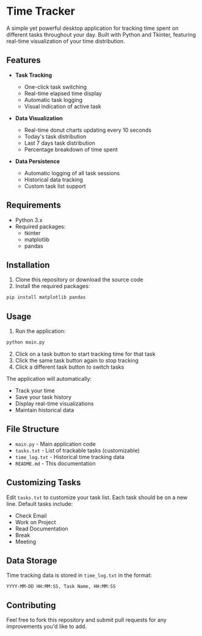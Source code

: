 # Time Tracker

A simple yet powerful desktop application for tracking time spent on different tasks throughout your day. Built with Python and Tkinter, featuring real-time visualization of your time distribution.

## Features

- **Task Tracking**
  - One-click task switching
  - Real-time elapsed time display
  - Automatic task logging
  - Visual indication of active task

- **Data Visualization**
  - Real-time donut charts updating every 10 seconds
  - Today's task distribution
  - Last 7 days task distribution
  - Percentage breakdown of time spent

- **Data Persistence**
  - Automatic logging of all task sessions
  - Historical data tracking
  - Custom task list support

## Requirements

- Python 3.x
- Required packages:
  - tkinter
  - matplotlib
  - pandas

## Installation

1. Clone this repository or download the source code
2. Install the required packages:
```bash
pip install matplotlib pandas
```

## Usage

1. Run the application:
```bash
python main.py
```

2. Click on a task button to start tracking time for that task
3. Click the same task button again to stop tracking
4. Click a different task button to switch tasks

The application will automatically:
- Track your time
- Save your task history
- Display real-time visualizations
- Maintain historical data

## File Structure

- `main.py` - Main application code
- `tasks.txt` - List of trackable tasks (customizable)
- `time_log.txt` - Historical time tracking data
- `README.md` - This documentation

## Customizing Tasks

Edit `tasks.txt` to customize your task list. Each task should be on a new line. Default tasks include:
- Check Email
- Work on Project
- Read Documentation
- Break
- Meeting

## Data Storage

Time tracking data is stored in `time_log.txt` in the format:
```
YYYY-MM-DD HH:MM:SS, Task Name, HH:MM:SS
```

## Contributing

Feel free to fork this repository and submit pull requests for any improvements you'd like to add. 